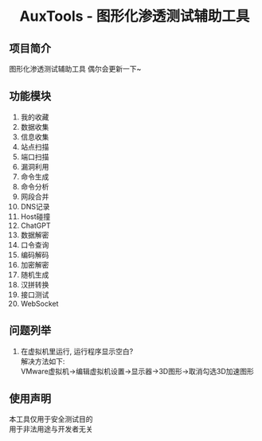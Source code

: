 <h1 align="center">AuxTools - 图形化渗透测试辅助工具</h1>

## 项目简介
图形化渗透测试辅助工具   偶尔会更新一下~

## 功能模块
1. 我的收藏
2. 数据收集
3. 信息收集
4. 站点扫描
5. 端口扫描
6. 漏洞利用
7. 命令生成
8. 命令分析
9. 网段合并
10. DNS记录
11. Host碰撞
12. ChatGPT
13. 数据解密
14. 口令查询
15. 编码解码
16. 加密解密
17. 随机生成
18. 汉拼转换
19. 接口测试
20. WebSocket

## 问题列举
1. 在虚拟机里运行, 运行程序显示空白?   
解决方法如下:   
VMware虚拟机->编辑虚拟机设置->显示器->3D图形->取消勾选3D加速图形 

## 使用声明
本工具仅用于安全测试目的   
用于非法用途与开发者无关     
